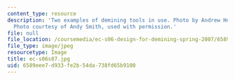 ```yaml
---
content_type: resource
description: 'Two examples of demining tools in use. Photo by Andrew Heafitz. Right:
  Photo courtesy of Andy Smith, used with permission.'
file: null
file_location: /coursemedia/ec-s06-design-for-demining-spring-2007/6589eee7d933fe2b54da738fd65b9100_ec-s06s07.jpg
file_type: image/jpeg
resourcetype: Image
title: ec-s06s07.jpg
uid: 6589eee7-d933-fe2b-54da-738fd65b9100
---
```

